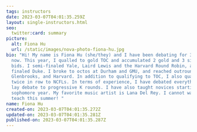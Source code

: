 ```yaml
---
tags: instructors
date: 2023-03-07T04:01:35.259Z
layout: single-instructors.html
seo:
  twitter:card: summary
picture:
  alt: Fiona Hu
  url: /static/images/nova-photo-fiona-hu.jpg
bio: "Hi! My name is Fiona Hu (she/they) and I have been debating for 3 years
  now. This year, I qualled to gold TOC and accumulated 2 gold and 3 silver
  bids. I semi-finaled Yale, Laird Lewis and the Harvard Round Robin, and
  finaled Duke. I broke to octos at Durham and GMU, and reached outrounds at
  Glenbrooks, and Harvard. In addition to qualifying to TOC, I also qualified
  twice in row to NCFLs. In terms of experience, I have debated everything from
  lay debate to progressive K rounds. I have also taught novices starting from
  sophomore year. My favorite music artist is Lana Del Rey. I cannot wait to
  teach this summer! "
name: Fiona Hu
created-on: 2023-03-07T04:01:35.272Z
updated-on: 2023-03-07T04:01:35.281Z
published-on: 2023-03-07T04:01:35.287Z
---
```

